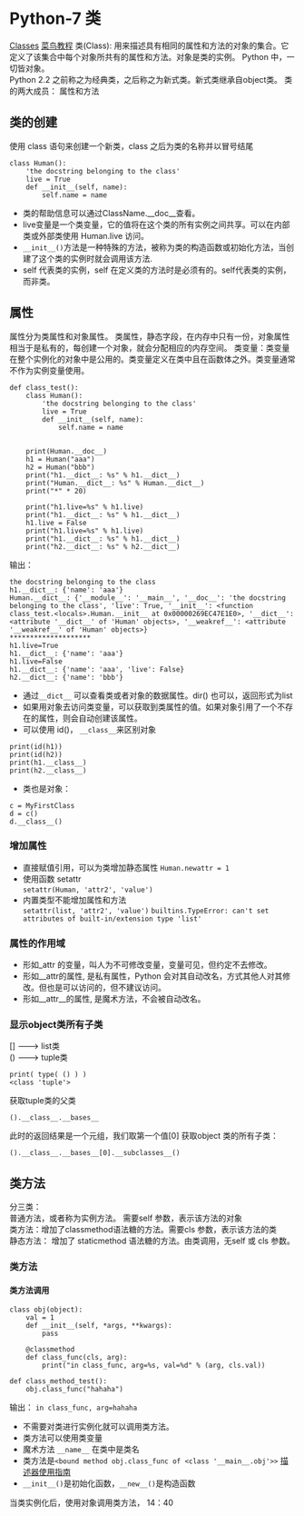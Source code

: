 # Python-7 类

[Classes](https://docs.python.org/3/tutorial/classes.html)
[菜鸟教程](https://www.runoob.com/python/python-object.html)
类(Class): 用来描述具有相同的属性和方法的对象的集合。它定义了该集合中每个对象所共有的属性和方法。对象是类的实例。
Python 中，一切皆对象。  
Python 2.2 之前称之为经典类，之后称之为新式类。新式类继承自object类。
类的两大成员： 属性和方法  

## 类的创建
使用 class 语句来创建一个新类，class 之后为类的名称并以冒号结尾
```
class Human():
    'the docstring belonging to the class'
    live = True
    def __init__(self, name):
        self.name = name
```
* 类的帮助信息可以通过ClassName.__doc__查看。
* live变量是一个类变量，它的值将在这个类的所有实例之间共享。可以在内部类或外部类使用 Human.live 访问。
* `__init__()`方法是一种特殊的方法，被称为类的构造函数或初始化方法，当创建了这个类的实例时就会调用该方法.  
* self 代表类的实例，self 在定义类的方法时是必须有的。self代表类的实例，而非类。

## 属性
属性分为类属性和对象属性。 类属性，静态字段，在内存中只有一份，对象属性相当于是私有的，每创建一个对象，就会分配相应的内存空间。
类变量：类变量在整个实例化的对象中是公用的。类变量定义在类中且在函数体之外。类变量通常不作为实例变量使用。  

```
def class_test():
    class Human():
        'the docstring belonging to the class'
        live = True
        def __init__(self, name):
            self.name = name


    print(Human.__doc__)
    h1 = Human("aaa")
    h2 = Human("bbb")
    print("h1.__dict__: %s" % h1.__dict__)
    print("Human.__dict__: %s" % Human.__dict__)
    print("*" * 20)

    print("h1.live=%s" % h1.live)
    print("h1.__dict__: %s" % h1.__dict__)
    h1.live = False
    print("h1.live=%s" % h1.live)
    print("h1.__dict__: %s" % h1.__dict__)
    print("h2.__dict__: %s" % h2.__dict__)
```
输出：
```
the docstring belonging to the class
h1.__dict__: {'name': 'aaa'}
Human.__dict__: {'__module__': '__main__', '__doc__': 'the docstring belonging to the class', 'live': True, '__init__': <function class_test.<locals>.Human.__init__ at 0x00000269EC47E1E0>, '__dict__': <attribute '__dict__' of 'Human' objects>, '__weakref__': <attribute '__weakref__' of 'Human' objects>}
********************
h1.live=True
h1.__dict__: {'name': 'aaa'}
h1.live=False
h1.__dict__: {'name': 'aaa', 'live': False}
h2.__dict__: {'name': 'bbb'}
```
* 通过`__dict__` 可以查看类或者对象的数据属性。dir() 也可以，返回形式为list
* 如果用对象去访问类变量，可以获取到类属性的值。如果对象引用了一个不存在的属性，则会自动创建该属性。
* 可以使用 id()， `__class__`来区别对象
```
print(id(h1))
print(id(h2))
print(h1.__class__)
print(h2.__class__)
```

* 类也是对象：
```
c = MyFirstClass
d = c()
d.__class__()
```
### 增加属性
* 直接赋值引用，可以为类增加静态属性
`Human.newattr = 1`
* 使用函数 setattr  
  `setattr(Human, 'attr2', 'value')`
* 内置类型不能增加属性和方法  
`setattr(list, 'attr2', 'value')`
`builtins.TypeError: can't set attributes of built-in/extension type 'list'`

### 属性的作用域
* 形如_attr 的变量，叫人为不可修改变量，变量可见，但约定不去修改。
* 形如__attr的属性, 是私有属性，Python 会对其自动改名，方式其他人对其修改。但也是可以访问的，但不建议访问。
* 形如__attr__的属性, 是魔术方法，不会被自动改名。

### 显示object类所有子类  
[] ---> list类  
() ---> tuple类  
```
print( type( () ) )
<class 'tuple'>
```
获取tuple类的父类  
```
().__class__.__bases__
```
此时的返回结果是一个元组，我们取第一个值[0]
获取object 类的所有子类：  
```
().__class__.__bases__[0].__subclasses__()
```

## 类方法
分三类：  
普通方法，或者称为实例方法。 需要self 参数，表示该方法的对象  
类方法：增加了classmethod语法糖的方法。需要cls 参数，表示该方法的类   
静态方法： 增加了 staticmethod 语法糖的方法。由类调用，无self 或 cls 参数。

### 类方法
#### 类方法调用
```
class obj(object):
    val = 1
    def __init__(self, *args, **kwargs):
        pass

    @classmethod
    def class_func(cls, arg):
        print("in class_func, arg=%s, val=%d" % (arg, cls.val))

def class_method_test():
    obj.class_func("hahaha")
```
输出：
`in class_func, arg=hahaha`

* 不需要对类进行实例化就可以调用类方法。
* 类方法可以使用类变量
* 魔术方法 `__name__` 在类中是类名
* 类方法是`<bound method obj.class_func of <class '__main__.obj'>>`
  [描述器使用指南](https://docs.python.org/zh-cn/3.8/howto/descriptor.html)
* `__init__()`是初始化函数，`__new__()`是构造函数

当类实例化后，使用对象调用类方法，
14：40